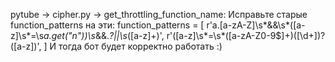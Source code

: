 pytube -> cipher.py -> get_throttling_function_name: 
Исправьте старые function_patterns на эти:
    function_patterns = [
        r'a\.[a-zA-Z]\s*&&\s*\([a-z]\s*=\s*a\.get\("n"\)\)\s*&&.*?\|\|\s*([a-z]+)',
        r'\([a-z]\s*=\s*([a-zA-Z0-9$]+)(\[\d+\])?\([a-z]\)',
    ]
И тогда бот будет корректно работать :)